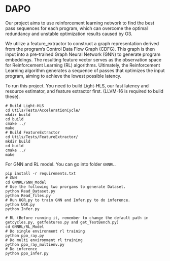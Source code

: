 # DAPO

Our project aims to use reinforcement learning network to find the best pass sequences for each program, which can overcome the optimal redundancy and unstable optimization results caused by O3.

We utilize a feature_extractor to construct a graph representation derived from the program’s Control Data Flow Graph (CDFG). This graph is then input into a pre-trained Graph Neural Network (GNN) to generate program embeddings. The resulting feature vector serves as the observation space for Reinforcement Learning (RL) algorithms. Ultimately, the Reinforcement Learning algorithm generates a sequence of passes that optimizes the input program, aiming to achieve the lowest possible latency.

To run this project. You need to build Light-HLS, our fast latency and resource estimator, and feature extractor first. (LLVM-16 is required to build these).

```shell
# Build Light-HLS
cd Utils/Tests/AccelerationCycle/
mkdir build
cd build
cmake ../
make 
# Build FeatureExtractor
cd Utils/Tests/FeatureExtractor/
mkdir build
cd build
cmake ../
make 
```

For GNN and RL model. You can go into folder ```GNNRL```.

```shell
pip install -r requirements.txt
# GNN
cd GNNRL/GNN_Model
# Use the following two prorgams to generate Dataset.
python Read_Dataset.py
python Read_files.py
# Run UGR.py to train GNN and Infer.py to do inference.
python UGR.py
python Infer.py

# RL (Before running it, remember to change the default path in getcycles.py, getfeatures.py and get_TestBench.py)
cd GNNRL/RL_Model
# Do single environment rl training
python ppo_ray.py 
# Do multi environment rl training
python ppo_ray_multienv.py
# Do inference
python ppo_infer.py
```
